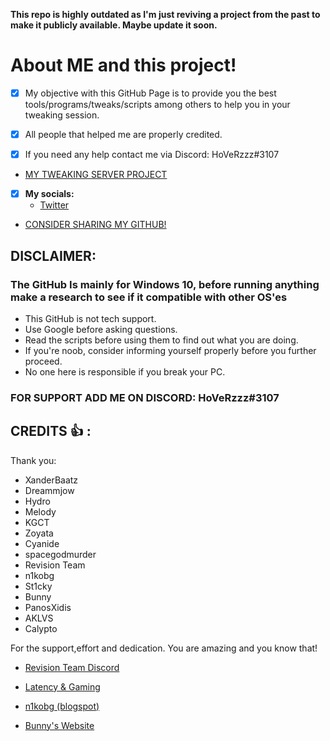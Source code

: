 **This repo is highly outdated as I'm just reviving a project from the past to make it publicly available. Maybe update it soon.**



# About ME and this project!
- [x] My objective with this GitHub Page is to provide you the best tools/programs/tweaks/scripts among others to help you in your tweaking session.

- [x] All people that helped me are properly credited.

- [x] If you need any help contact me via Discord: HoVeRzzz#3107

- [MY TWEAKING SERVER PROJECT](https://discord.gg/3cjuczW)

- [x] **My socials:**
  -  [Twitter](https://twitter.com/HoVeRzzz)


- [CONSIDER SHARING MY GITHUB!](https://github.com/HoVeRzzz/Tweaking)


## DISCLAIMER:
### The GitHub Is mainly for Windows 10, before running anything make a research to see if it compatible with other OS'es
- This GitHub is not tech support.
- Use Google before asking questions.
- Read the scripts before using them to find out what you are doing.
- If you're noob, consider informing yourself properly before you further proceed.
- No one here is responsible if you break your PC.

### FOR SUPPORT ADD ME ON DISCORD: HoVeRzzz#3107


## CREDITS  :+1: :

Thank you: 
- XanderBaatz
- Dreammjow
- Hydro
- Melody
- KGCT
- Zoyata 
- Cyanide
- spacegodmurder
- Revision Team
- n1kobg
- St1cky
- Bunny
- PanosXidis
- AKLVS
- Calypto

For the support,effort and dedication.
You are amazing and you know that!


- [Revision Team Discord](https://discord.gg/962y4pU)

- [Latency & Gaming](https://discord.gg/teguAjs)

- [n1kobg (blogspot)](https://discord.gg/uz3Yp4y)

- [Bunny's Website](https://sites.google.com/view/winshit/home)
